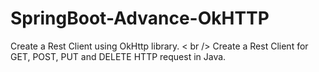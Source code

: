 # SpringBoot-Advance-OkHTTP

 Create a Rest Client using OkHttp library. < br /> 
 Create a Rest Client for GET, POST, PUT and DELETE HTTP request in Java.
